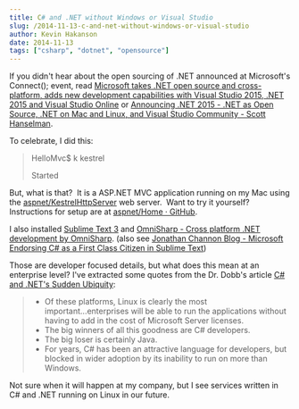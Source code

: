 ```yaml
---
title: C# and .NET without Windows or Visual Studio
slug: /2014-11-13-c-and-net-without-windows-or-visual-studio
author: Kevin Hakanson
date: 2014-11-13
tags: ["csharp", "dotnet", "opensource"]
---
```

If you didn't hear about the open sourcing of .NET announced at Microsoft's Connect(); event, read [Microsoft takes .NET open source and cross-platform, adds new development capabilities with Visual Studio 2015, .NET 2015 and Visual Studio Online](http://news.microsoft.com/2014/11/12/microsoft-takes-net-open-source-and-cross-platform-adds-new-development-capabilities-with-visual-studio-2015-net-2015-and-visual-studio-online/) or [Announcing .NET 2015 - .NET as Open Source, .NET on Mac and Linux, and Visual Studio Community - Scott Hanselman](http://www.hanselman.com/blog/AnnouncingNET2015NETAsOpenSourceNETOnMacAndLinuxAndVisualStudioCommunity.aspx).

To celebrate, I did this:

> HelloMvc$ k kestrel
>
> Started

But, what is that?  It is a ASP.NET MVC application running on my Mac using the [aspnet/KestrelHttpServer](https://github.com/aspnet/KestrelHttpServer) web server.  Want to try it yourself?  Instructions for setup are at [aspnet/Home · GitHub](https://github.com/aspnet/home).

I also installed [Sublime Text 3](http://www.sublimetext.com/3) and [OmniSharp - Cross platform .NET development by OmniSharp](http://www.omnisharp.net/). (also see [Jonathan Channon Blog - Microsoft Endorsing C# as a First Class Citizen in Sublime Text](http://blog.jonathanchannon.com/2014/11/12/csharp-first-class-citizen-sublime-text/))

Those are developer focused details, but what does this mean at an enterprise level? I've extracted some quotes from the Dr. Dobb's article [C# and .NET's Sudden Ubiquity](http://www.drdobbs.com/windows/c-and-nets-sudden-ubiquity/240169282):

> * Of these platforms, Linux is clearly the most important...enterprises will be able to run the applications without having to add in the cost of Microsoft Server licenses.
> * The big winners of all this goodness are C# developers.
> * The big loser is certainly Java.
> * For years, C# has been an attractive language for developers, but blocked in wider adoption by its inability to run on more than Windows.

Not sure when it will happen at my company, but I see services written in C# and .NET running on Linux in our future.  
